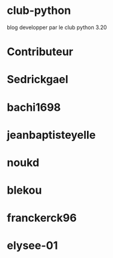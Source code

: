 # club-python
blog developper par le club python 3.20

# Contributeur <br>

# Sedrickgael
# bachi1698
# jeanbaptisteyelle
# noukd
# blekou
# franckerck96
# elysee-01 <br> 
# 
